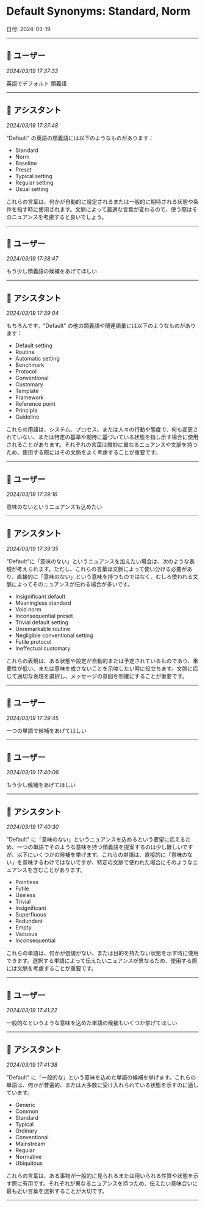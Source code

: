 # Default Synonyms: Standard, Norm

日付: 2024-03-19

---

## 👤 ユーザー
*2024/03/19 17:37:33*

英語でデフォルト 類義語

---

## 🤖 アシスタント
*2024/03/19 17:37:48*

"Default" の英語の類義語には以下のようなものがあります：

- Standard
- Norm
- Baseline
- Preset
- Typical setting
- Regular setting
- Usual setting

これらの言葉は、何かが自動的に設定されるまたは一般的に期待される状態や条件を指す時に使用されます。文脈によって最適な言葉が変わるので、使う際はそのニュアンスを考慮すると良いでしょう。

---

## 👤 ユーザー
*2024/03/19 17:38:47*

もう少し類義語の候補をあげてほしい

---

## 🤖 アシスタント
*2024/03/19 17:39:04*

もちろんです。"Default" の他の類義語や関連語彙には以下のようなものがあります：

- Default setting
- Routine
- Automatic setting
- Benchmark
- Protocol
- Conventional
- Customary
- Template
- Framework
- Reference point
- Principle
- Guideline

これらの用語は、システム、プロセス、または人々の行動や態度で、何も変更されていない、または特定の基準や期待に基づいている状態を指し示す場合に使用されることがあります。それぞれの言葉は微妙に異なるニュアンスや文脈を持つため、使用する際にはその文脈をよく考慮することが重要です。

---

## 👤 ユーザー
*2024/03/19 17:39:16*

意味のないというニュアンスも込めたい

---

## 🤖 アシスタント
*2024/03/19 17:39:35*

"Default"に「意味のない」というニュアンスを加えたい場合は、次のような表現が考えられます。ただし、これらの言葉は文脈によって使い分ける必要があり、直接的に「意味のない」という意味を持つものではなく、むしろ使われる文脈によってそのニュアンスが伝わる場合が多いです。

- Insignificant default
- Meaningless standard
- Void norm
- Inconsequential preset
- Trivial default setting
- Unremarkable routine
- Negligible conventional setting
- Futile protocol
- Ineffectual customary

これらの表現は、ある状態や設定が自動的または予定されているものであり、重要性が低い、または意味を成さないことを示唆したい時に役立ちます。文脈に応じて適切な表現を選択し、メッセージの意図を明確にすることが重要です。

---

## 👤 ユーザー
*2024/03/19 17:39:45*

一つの単語で候補をあげてほしい

---

## 👤 ユーザー
*2024/03/19 17:40:06*

もう少し候補をあげてほしい

---

## 🤖 アシスタント
*2024/03/19 17:40:30*

"Default" に「意味のない」というニュアンスを込めるという要望に応えるため、一つの単語でそのような意味を持つ類義語を提案するのは少し難しいですが、以下にいくつかの候補を挙げます。これらの単語は、直接的に「意味のない」を意味するわけではないですが、特定の文脈で使われた場合にそのようなニュアンスを含むことがあります。

- Pointless
- Futile
- Useless
- Trivial
- Insignificant
- Superfluous
- Redundant
- Empty
- Vacuous
- Inconsequential

これらの単語は、何かが価値がない、または目的を持たない状態を示す時に使用できます。選択する単語によって伝えたいニュアンスが異なるため、使用する際には文脈を考慮することが重要です。

---

## 👤 ユーザー
*2024/03/19 17:41:22*

一般的なというような意味を込めた単語の候補もいくつか挙げてほしい

---

## 🤖 アシスタント
*2024/03/19 17:41:38*

"Default" に「一般的な」という意味を込めた単語の候補を挙げます。これらの単語は、何かが普遍的、または大多数に受け入れられている状態を示すのに適しています。

- Generic
- Common
- Standard
- Typical
- Ordinary
- Conventional
- Mainstream
- Regular
- Normative
- Ubiquitous

これらの言葉は、ある事物が一般的に見られるまたは用いられる性質や状態を示す際に有用です。それぞれが異なるニュアンスを持つため、伝えたい意味合いに最も近い言葉を選択することが大切です。

---
